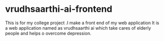 # vrudhsaarthi-ai-frontend
This is for my college project .I make a front end of my web application It  is a web application named as vrudhsaarthi ai which take cares of elderly people and helps o overcome depression.
